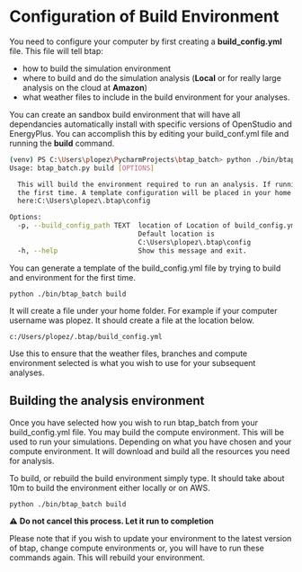 # Configuration of Build Environment

You need to configure your computer by first creating a **build_config.yml** file. This file will tell btap:
* how to build the simulation environment  
* where to build and do the simulation analysis (**Local** or for really large analysis on the cloud at **Amazon**)
* what weather files to include in the build environment for your analyses.


You can create an sandbox build environment that will have all dependancies automatically install with specific versions
of OpenStudio and EnergyPlus.  You can accomplish this by editing your build_conf.yml file and running the **build** command. 

```bash
(venv) PS C:\Users\plopez\PycharmProjects\btap_batch> python ./bin/btap_batch.py build -h
Usage: btap_batch.py build [OPTIONS]

  This will build the environment required to run an analysis. If running for
  the first time. A template configuration will be placed in your home folder
  here:C:\Users\plopez\.btap\config

Options:
  -p, --build_config_path TEXT  location of Location of build_config.yml file.
                                Default location is
                                C:\Users\plopez\.btap\config
  -h, --help                    Show this message and exit.

```

You can generate a template of the build_config.yml file by trying to build and environment for the first time.
```
python ./bin/btap_batch build
```
It will create a file under your home folder. For example if your computer username was plopez. It should create a file at the location below. 

```
c:/Users/plopez/.btap/build_config.yml
```

Use this to ensure that the weather files, branches and compute environment selected is what you wish to use for your subsequent analyses.

## Building the analysis environment
Once you have selected how you wish to run btap_batch from your build_config.yml file. You may build the compute environment. This will be used to run your simulations. Depending on what you have chosen and your compute environment. It will download and build all the resources you need for analysis. 

To build, or rebuild the build environment simply type. It should take about 10m to build the environment either locally
or on AWS.  

```
python ./bin/btap_batch build
```

:warning: **Do not cancel this process. Let it run to completion**





Please note that if you wish to update your environment to the latest version of btap, change compute environments or, you will have to run these commands again. This will rebuild your environment.
